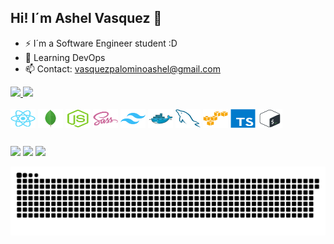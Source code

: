 ## Hi! I´m Ashel Vasquez 👋

- ⚡ I´m a Software Engineer student :D
- 🌱 Learning DevOps
- 📫 Contact: vasquezpalominoashel@gmail.com

<div>
  <a href="https://github.com/ashel1806">
  <img height="180em" src="https://github-readme-stats.vercel.app/api?username=ashel1806&repo=github-readme-stats&show_icons=true&theme=ayu-mirage" />
  <img height="180em" src="https://github-readme-stats.vercel.app/api/top-langs/?username=ashel1806&repo=github-readme&langs_count=10&layout=compact&theme=ayu-mirage" />
</div>

<div style="display: inline-block"><br>
  <img align="center" alt="Ashel-react" height="30" width="40" src="https://github.com/devicons/devicon/blob/master/icons/react/react-original.svg" />
  <img align="center" alt="Ashel-mongodb" height="30" width="40" src="https://github.com/devicons/devicon/blob/master/icons/mongodb/mongodb-original.svg" />
  <img align="center" alt="Ashel-nodejs" height="30" width="40" src="https://github.com/devicons/devicon/blob/master/icons/nodejs/nodejs-plain.svg" />
  <img align="center" alt="Ashel-sass" height="30" width="40" src="https://github.com/devicons/devicon/blob/master/icons/sass/sass-original.svg" />
  <img align="center" alt="Ashel-tailwind" height="30" width="40" src="https://github.com/devicons/devicon/blob/master/icons/tailwindcss/tailwindcss-plain.svg" />
  <img align="center" alt="Ashel-docker" height="30" width="40" src="https://github.com/devicons/devicon/blob/master/icons/docker/docker-original.svg" />
  <img align="center" alt="Ashel-mysql" height="30" width="40" src="https://github.com/devicons/devicon/blob/master/icons/mysql/mysql-original.svg" />
  <img align="center" alt="Ashel-aws" height="30" width="40" src="https://github.com/devicons/devicon/blob/master/icons/amazonwebservices/amazonwebservices-original.svg" />
  <img align="center" alt="Ashel-ts" height="30" width="40" src="https://github.com/devicons/devicon/blob/master/icons/typescript/typescript-original.svg" />
  <img align="center" alt="Ashel-bash" height="30" width="40" src="https://github.com/devicons/devicon/blob/master/icons/bash/bash-original.svg" />
 </div>
  
 ##
 <div>
  <a href="https://www.instagram.com/ash____l/" target="_blank"><img src="https://img.shields.io/badge/-Instagram-%23E4405F?style=for-the-badge&logo=instagram&logoColor=white" target="_blank"></a>
  <a href = "mailto:vasquezpalominoashel@gmail.com"><img src="https://img.shields.io/badge/-Gmail-%23333?style=for-the-badge&logo=gmail&logoColor=white" target="_blank"></a>
  <a href="https://www.linkedin.com/in/ashel-joseph-vasquez-palomino-ba53771b8/" target="_blank"><img src="https://img.shields.io/badge/-LinkedIn-%230077B5?style=for-the-badge&logo=linkedin&logoColor=white" target="_blank"></a>
  
   ![Snake animation](https://github.com/ashel1806/ashel1806/blob/output/github-contribution-grid-snake.svg)
</div>

